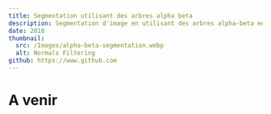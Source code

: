 ```yaml
---
title: Segmentation utilisant des arbres alpha beta
description: Segmentation d'image en utilisant des arbres alpha-beta en binôme avec Simon Lucas dans le cadre de mon cours de M2 sur le traitement d'image et la géométrie discrète.
date: 2018
thumbnail:
  src: /Images/alpha-beta-segmentation.webp
  alt: Normals Filtering
github: https://www.github.com
---
```


# A venir
